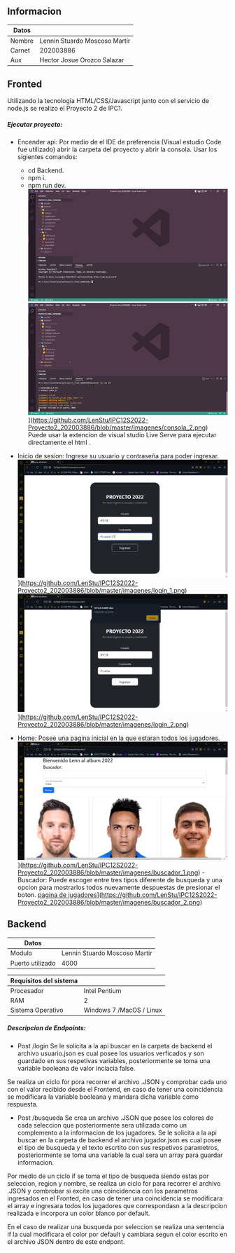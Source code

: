 ## Informacion 

| Datos| |
| ------ | ------ |
| Nombre | Lennin Stuardo Moscoso Martir |
| Carnet | 202003886 |
| Aux | Hector Josue Orozco Salazar |

## Fronted
Utilizando la tecnologia HTML/CSS/Javascript junto con el servicio de node.js se realizo el Proyecto 2 de IPC1.

##### Ejecutar proyecto:
- Encender api:
Por medio de el IDE de preferencia (Visual estudio Code fue utilizado) abrir la carpeta del proyecto y abrir la consola.
Usar los sigientes comandos:
    - cd Backend.
    - npm i.
    - npm run dev.
![Consola en visual studio code](https://github.com/LenStu/IPC12S2022-Proyecto2_202003886/blob/master/imagenes/consola_1.png)
![Servidor encendido](/imagenes/consola2.png)](https://github.com/LenStu/IPC12S2022-Proyecto2_202003886/blob/master/imagenes/consola_2.png)
Puede usar la extencion de visual studio Live Serve para ejecutar directamente el html .

- Inicio de sesion:
Ingrese su usuario y contraseña para poder ingresar.
![pagina de inicio](/imagenes/login1.png)](https://github.com/LenStu/IPC12S2022-Proyecto2_202003886/blob/master/imagenes/login_1.png)
![respuesta en caso de un dato erroneo](/imagenes/login2.png)](https://github.com/LenStu/IPC12S2022-Proyecto2_202003886/blob/master/imagenes/login_2.png)

- Home:
Posee una pagina inicial en la que estaran todos los jugadores.
![pagina de jugadores](/imagenes/buscador1.png)](https://github.com/LenStu/IPC12S2022-Proyecto2_202003886/blob/master/imagenes/buscador_1.png)
-Buscador:
Puede escoger entre tres tipos diferente de busqueda y una opcion para mostrarlos todos nuevamente despuestas de presionar el boton.
[pagina de jugadores](/imagenes/buscador2.png)](https://github.com/LenStu/IPC12S2022-Proyecto2_202003886/blob/master/imagenes/buscador_2.png)

## Backend

| Datos| |
| ------ | ------ |
| Modulo | Lennin Stuardo Moscoso Martir |
|Puerto utilizado  | 4000 |

| Requisitos del sistema | |
| ------ | ------ |
| Procesador  |  Intel Pentium |
|   RAM|  2 |
|  Sistema Operativo |  Windows 7 /MacOS / Linux |

##### Descripcion de Endpoints:
- Post /login
Se le solicita a la api buscar en la carpeta de backend el archivo usuario.json es cual posee los usuarios verficados y son guardado en sus respetivas variables, posteriormente se toma una variable booleana de valor inciacia false.

Se realiza un ciclo for pora recorrer el archivo .JSON y comprobar cada uno con el valor recibido desde el Frontend, en caso de tener una coincidencia se modificara la variable booleana y mandara dicha variable como respuesta.

- Post /busqueda
Se crea un archivo .JSON que posee los colores de cada seleccion que posteriormente sera utilizada como un complemento a la informacion de los jugadores.
Se le solicita a la api buscar en la carpeta de backend el archivo jugador.json es cual posee el tipo de busqueda y el texto escrtito con sus respetivos parametros, posteriormente se toma una variable la cual sera un array para guardar informacion.

Por medio de un ciclo if se toma el tipo de busqueda siendo estas por seleccion, region y nombre, se realiza un ciclo for para recorrer el archivo .JSON y combrobar si excite una coincidencia con los parametros ingresados en el Fronted, en caso de tener una coincidencia se modificara el array e ingresara todos los jugadores que correspondasn a la descripcion realizada e incorpora un color blanco por default.

En el caso de realizar una busqueda por seleccion se realiza una sentencia if la cual modificara el color por default y cambiara segun el color escrito en el archivo JSON dentro de este endpont.
